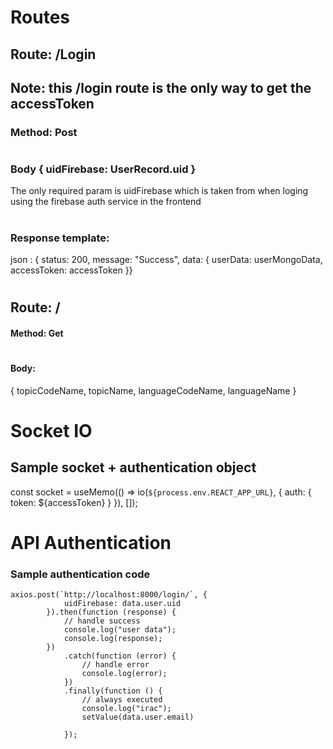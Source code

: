 
# Routes

## Route: /Login
## Note: this /login route is the only way to get the accessToken
### Method: Post
#
### Body  { uidFirebase: UserRecord.uid }
The only required param is uidFirebase which is taken from when loging using 
the firebase auth service in the frontend

#
### Response template:

 json : {       status: 200,
                message: "Success",
                data: { userData: userMongoData, accessToken: accessToken }}
#
##  Route: /

#### Method: Get
#
####  Body:
{ topicCodeName, topicName, languageCodeName, languageName } 
#

# Socket IO

## Sample socket + authentication object
const socket = useMemo(() => io(`${process.env.REACT_APP_URL}`, { auth: { token: ${accessToken} } }), []);
###


# API Authentication

### Sample authentication code
    axios.post(`http://localhost:8000/login/`, {
                uidFirebase: data.user.uid
            }).then(function (response) {
                // handle success
                console.log("user data");
                console.log(response);
            })
                .catch(function (error) {
                    // handle error
                    console.log(error);
                })
                .finally(function () {
                    // always executed
                    console.log("irac");
                    setValue(data.user.email)

                });
        

